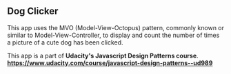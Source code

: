 ## Dog Clicker

This app uses the MVO (Model-View-Octopus) pattern, commonly known or similar to Model-View-Controller, to display and count the number of times a picture of a cute dog has been clicked.

This app is a part of __Udacity's Javascript Design Patterns course__. <br>**https://www.udacity.com/course/javascript-design-patterns--ud989**
